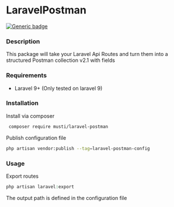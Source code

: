 # LaravelPostman
[![Generic badge](https://img.shields.io/badge/PHP-8.0%2B-green.svg)](#)

### Description
This package will take your Laravel Api Routes and turn them into a structured Postman collection v2.1 with fields

### Requirements
* Laravel 9+ (Only tested on laravel 9)

### Installation
Install via composer 

```bash
 composer require musti/laravel-postman
 ```
 Publish configuration file
```bash
php artisan vendor:publish --tag=laravel-postman-config
```

### Usage

Export routes
```php
php artisan laravel:export
```
The output path is defined in the configuration file


